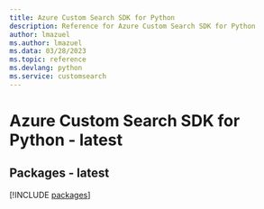 ```yaml
---
title: Azure Custom Search SDK for Python
description: Reference for Azure Custom Search SDK for Python
author: lmazuel
ms.author: lmazuel
ms.data: 03/28/2023
ms.topic: reference
ms.devlang: python
ms.service: customsearch
---
```

# Azure Custom Search SDK for Python - latest
## Packages - latest
[!INCLUDE [packages](custom-search-index.md)]